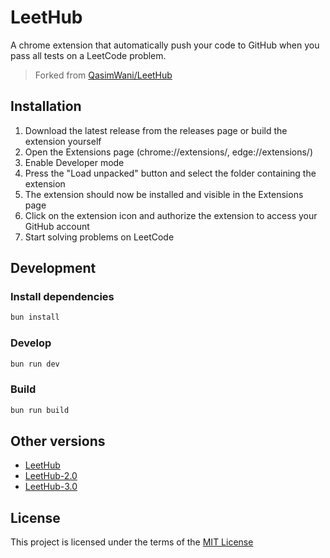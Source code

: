 # LeetHub

A chrome extension that automatically push your code to GitHub when you pass all tests on a LeetCode problem.

> Forked from [QasimWani/LeetHub](https://github.com/QasimWani/LeetHub)

## Installation

1. Download the latest release from the releases page or build the extension yourself
2. Open the Extensions page (chrome://extensions/, edge://extensions/)
3. Enable Developer mode
4. Press the "Load unpacked" button and select the folder containing the extension
5. The extension should now be installed and visible in the Extensions page
6. Click on the extension icon and authorize the extension to access your GitHub account
7. Start solving problems on LeetCode

## Development

### Install dependencies

```sh
bun install
```

### Develop

```sh
bun run dev
```

### Build

```sh
bun run build
```

## Other versions

- [LeetHub](https://github.com/QasimWani/LeetHub)
- [LeetHub-2.0](https://github.com/arunbhardwaj/LeetHub-2.0)
- [LeetHub-3.0](https://github.com/raphaelheinz/LeetHub-3.0)

## License

This project is licensed under the terms of the [MIT License](LICENSE)
